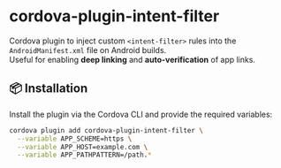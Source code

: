# cordova-plugin-intent-filter

Cordova plugin to inject custom `<intent-filter>` rules into the `AndroidManifest.xml` file on Android builds.  
Useful for enabling **deep linking** and **auto-verification** of app links.

## 📦 Installation

Install the plugin via the Cordova CLI and provide the required variables:

```bash
cordova plugin add cordova-plugin-intent-filter \
  --variable APP_SCHEME=https \
  --variable APP_HOST=example.com \
  --variable APP_PATHPATTERN=/path.*
